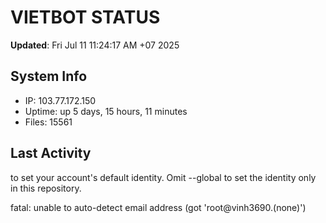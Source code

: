 # VIETBOT STATUS
**Updated**: Fri Jul 11 11:24:17 AM +07 2025

## System Info
- IP: 103.77.172.150
- Uptime: up 5 days, 15 hours, 11 minutes
- Files: 15561

## Last Activity

to set your account's default identity.
Omit --global to set the identity only in this repository.

fatal: unable to auto-detect email address (got 'root@vinh3690.(none)')
